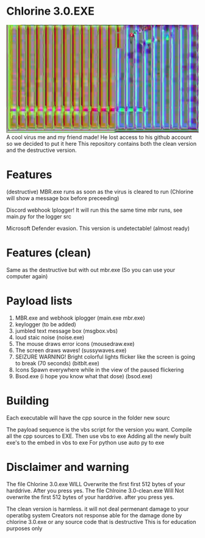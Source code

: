 # Chlorine 3.0.EXE
![img](pic.png)
A cool virus me and my friend made!
He lost access to his github account so we decided to put it here
This repository contains both the clean version and the destructive version. 

# Features
(destructive)
MBR.exe runs as soon as the virus is cleared to run (Chlorine will show a message box before preceeding)

Discord webhook Iplogger! It will run this the same time mbr runs, see main.py for the logger src

Microsoft Defender evasion. This version is undetectable! (almost ready)

# Features (clean)
Same as the destructive but with out mbr.exe (So you can use your computer again)

# Payload lists
1. MBR.exe and webhook iplogger      (main.exe mbr.exe)
2. keylogger (to be added)
3. jumbled text message box          (msgbox.vbs)
4. loud staic noise                  (noise.exe)   
5. The mouse draws error icons       (mousedraw.exe)
6. The screen draws waves!           (sussywaves.exe)
7. SEIZURE WARNING! Bright colorful lights flicker like the screen is going to break (70 seconds) (bitblt.exe)
8. Icons Spawn everywhere while in the view of the paused flickering
9. Bsod.exe (i hope you know what that dose) (bsod.exe)

# Building
Each executable will have the cpp source in the folder new sourc

The payload sequence is the vbs script for the version you want. Compile all the cpp sources to EXE. Then use vbs to exe
Adding all the newly built exe's to the embed in vbs to exe
For python use auto py to exe

# Disclaimer and warning

The file Chlorine 3.0.exe WILL Overwrite the first first 512 bytes of your harddrive. After you press yes. 
The file Chlroine 3.0-clean.exe Will Not overwrite the first 512 bytes of your harddrive. after you press yes.

The clean version is harmless. it will not deal permenant damage to your operatibg system
Creators not response able for the damage done by chlorine 3.0.exe or any source code that is destructive
This is for education purposes only
